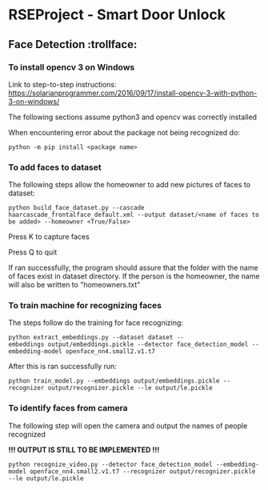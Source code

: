 # RSEProject - Smart Door Unlock

## Face Detection :trollface:
### To install opencv 3 on Windows
Link to step-to-step instructions: 
https://solarianprogrammer.com/2016/09/17/install-opencv-3-with-python-3-on-windows/


The following sections assume python3 and opencv was correctly installed


When encountering error about the package not being recognized do:
```
python -m pip install <package name>
```


### To add faces to dataset
The following steps allow the homeowner to add new pictures of faces to dataset:
```
python build_face_dataset.py --cascade haarcascade_frontalface_default.xml --output dataset/<name of faces to be added> --homeowner <True/False>
```

Press K to capture faces

Press Q to quit


If ran successfully, the program should assure that the folder with the name of faces exist in dataset directory. If the person is the homeowner, the name will also be written to "homeowners.txt"


### To train machine for recognizing faces

The steps follow do the training for face recognizing:
```
python extract_embeddings.py --dataset dataset --
embeddings output/embeddings.pickle --detector face_detection_model --embedding-model openface_nn4.small2.v1.t7
```


After this is ran successfully run:
```
python train_model.py --embeddings output/embeddings.pickle --recognizer output/recognizer.pickle --le output/le.pickle
```


### To identify faces from camera
The following step will open the camera and output the names of people recognized


**!!! OUTPUT IS STILL TO BE IMPLEMENTED !!!**


```
python recognize_video.py --detector face_detection_model --embedding-model openface_nn4.small2.v1.t7 --recognizer output/recognizer.pickle --le output/le.pickle
```